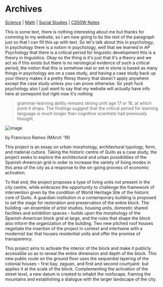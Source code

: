# Archives

 [Science](./file.md) | [Math](./file2.md) | [Social Studies](./file3.md) | [CS50W Notes](./cs50w.md)


This is some text, there is nothing interesting about me but thanks for comming to my website, so I am now going to bs the rest
of the paragraph just so that I can fill this up with text. So let's talk about this in psychology, in psychology there is a notion in psychology, well that we learned in AP Psychology that there is a critical period for linguistic development this is a theory in linguistics. Okay so the thing is it's just that it's a theory and we act as if this exists but there is no nerological evidence of such a critical period, the notion that this is somehow real or set in stone is based as many things in psychology are on a case study, and having a case study back up your theory makes it a pretty flimsy theory that doesn't apply anywhere except the case study unless you can prove otherwise. So yeah fuck psychology also I just want to say that my website will actually have info here at somepoint but right now it's nothing


>grammar-learning ability remains strong until age 17 or 18, at which point it drops. The findings suggest that the critical
>period for learning language is much longer than cognitive scientists had previously thought.


![image](https://l87r32c95dp1hz05tig4px11-wpengine.netdna-ssl.com/wp-content/uploads/2018/10/In-Between-Pitched-Roof-and-Modernist-Slab-6.jpg)


by Francisco Ramos (MArch '19)

This project is an essay on urban morphology, architectural typology, form, and material culture. Taking the historic centre of Quito as a case study, the project seeks to explore the architectural and urban possibilities of the Spanish-American grid in order to increase the variety of living modes in this area of the city as a response to the on-going process of economic activation.

To that end, the project proposes a type of living units not present in the city centre, while embraces the opportunity to challenge the framework of intervention given by the condition of World Heritage Site of the historic core of Quito. A guardian institution in a contemporary building is proposed to set the stage for restoration and preservation of the entire block. The building –an ensemble of artist studios, housing units, domestic shared facilities and exhibition spaces – builds upon the morphology of the Spanish-American block grid at large, and the rules that shape the block also inform the organization of the building. Two new pitched roof houses negotiate the insertion of the project in context and intertwine with a modernist bar that houses residential units and offer the promise of transparency.

This project aims to activate the interior of the block and make it publicly accessible so as to reveal the entire dimension and depth of the block. This new public route on the ground floor uses the sequential layering of the colonial houses – first bay, zaguan, and first and second courtyard- but applies it at the scale of the block. Complementing the activation of the street level, a new datum is created to inhabit the roofscape, framing the mountains and establishing a dialogue with the larger landscape of the city.
